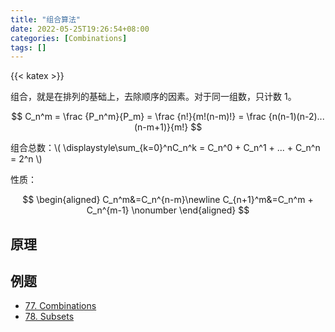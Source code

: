 ```yaml
---
title: "组合算法"
date: 2022-05-25T19:26:54+08:00
categories: [Combinations]
tags: []
---
```


{{< katex >}}

组合，就是在排列的基础上，去除顺序的因素。对于同一组数，只计数 1。

$$
  C_n^m = \frac {P_n^m}{P_m} = \frac {n!}{m!(n-m)!} = \frac {n(n-1)(n-2)...(n-m+1)}{m!}
$$

组合总数：\\( \displaystyle\sum_{k=0}^nC_n^k = C_n^0 + C_n^1 + ... + C_n^n = 2^n \\)

性质：

$$
\begin{aligned}
C_n^m&=C_n^{n-m}\newline
C_{n+1}^m&=C_n^m + C_n^{m-1}
\nonumber
\end{aligned}
$$

## 原理

## 例题

* [77. Combinations](https://leetcode.com/problems/combinations/)
* [78. Subsets](https://leetcode.com/problems/subsets/)
